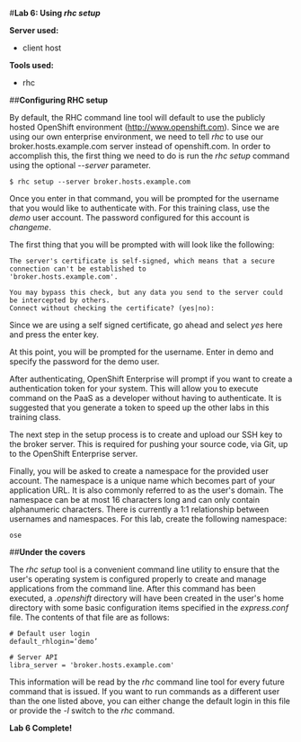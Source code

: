 #**Lab 6: Using *rhc setup***

**Server used:**

* client host

**Tools used:**

* rhc

##**Configuring RHC setup**

By default, the RHC command line tool will default to use the publicly hosted OpenShift environment (http://www.openshift.com).  Since we are using our own enterprise environment, we need to tell *rhc* to use our broker.hosts.example.com server instead of openshift.com.  In order to accomplish this, the first thing we need to do is run the *rhc setup* command using the optional *--server* parameter.

	$ rhc setup --server broker.hosts.example.com

Once you enter in that command, you will be prompted for the username that you would like to authenticate with.  For this training class, use the *demo* user account.  The password configured for this account is *changeme*.

The first thing that you will be prompted with will look like the following:

	The server's certificate is self-signed, which means that a secure connection can't be established to
	'broker.hosts.example.com'.
	
	You may bypass this check, but any data you send to the server could be intercepted by others.
	Connect without checking the certificate? (yes|no):

Since we are using a self signed certificate, go ahead and select *yes* here and press the enter key.

At this point, you will be prompted for the username.  Enter in demo and specify the password for the demo user.

After authenticating, OpenShift Enterprise will prompt if you want to create a authentication token for your system.  This will allow you to execute command on the PaaS as a developer without having to authenticate.  It is suggested that you generate a token to speed up the other labs in this training class.

The next step in the setup process is to create and upload our SSH key to the broker server.  This is required for pushing your source code, via Git, up to the OpenShift Enterprise server.

Finally, you will be asked to create a namespace for the provided user account.  The namespace is a unique name which becomes part of your application URL. It is also commonly referred to as the user's domain. The namespace can be at most 16 characters long and can only contain alphanumeric characters. There is currently a 1:1 relationship between usernames and namespaces.  For this lab, create the following namespace:

	ose

##**Under the covers**

The *rhc setup* tool is a convenient command line utility to ensure that the user's operating system is configured properly to create and manage applications from the command line.  After this command has been executed, a *.openshift* directory will have been created in the user's home directory with some basic configuration items specified in the *express.conf* file.  The contents of that file are as follows:

	# Default user login
	default_rhlogin=‘demo’

	# Server API
	libra_server = 'broker.hosts.example.com'

This information will be read by the *rhc* command line tool for every future command that is issued.  If you want to run commands as a different user than the one listed above, you can either change the default login in this file or provide the *-l* switch to the *rhc* command.


**Lab 6 Complete!**

<!--BREAK-->
